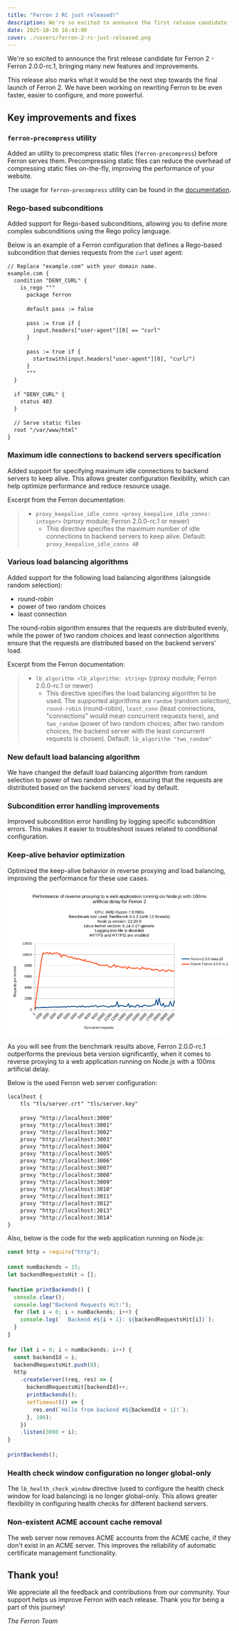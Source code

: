 ```yaml
---
title: "Ferron 2 RC just released!"
description: We're so excited to announce the first release candidate for Ferron 2 (Ferron 2.0.0-rc.1). This release brings many new features and improvements.
date: 2025-10-20 16:43:00
cover: ./covers/ferron-2-rc-just-released.png
---
```


We're so excited to announce the first release candidate for Ferron 2 - Ferron 2.0.0-rc.1, bringing many new features and improvements.

This release also marks what it would be the next step towards the final launch of Ferron 2. We have been working on rewriting Ferron to be even faster, easier to configure, and more powerful.

## Key improvements and fixes

### `ferron-precompress` utility

Added an utility to precompress static files (`ferron-precompress`) before Ferron serves them. Precompressing static files can reduce the overhead of compressing static files on-the-fly, improving the performance of your website.

The usage for `ferron-precompress` utility can be found in the [documentation](/docs/commands).

### Rego-based subconditions

Added support for Rego-based subconditions, allowing you to define more complex subconditions using the Rego policy language.

Below is an example of a Ferron configuration that defines a Rego-based subcondition that denies requests from the `curl` user agent:

```kdl
// Replace "example.com" with your domain name.
example.com {
  condition "DENY_CURL" {
    is_rego """
      package ferron

      default pass := false

      pass := true if {
        input.headers["user-agent"][0] == "curl"
      }

      pass := true if {
        startswith(input.headers["user-agent"][0], "curl/")
      }
      """
  }

  if "DENY_CURL" {
    status 403
  }

  // Serve static files
  root "/var/www/html"
}
```

### Maximum idle connections to backend servers specification

Added support for specifying maximum idle connections to backend servers to keep alive. This allows greater configuration flexibility, which can help optimize performance and reduce resource usage.

Excerpt from the Ferron documentation:

> - `proxy_keepalive_idle_conns <proxy_keepalive_idle_conns: integer>` (_rproxy_ module; Ferron 2.0.0-rc.1 or newer)
>   - This directive specifies the maximum number of idle connections to backend servers to keep alive. Default: `proxy_keepalive_idle_conns 48`

### Various load balancing algorithms

Added support for the following load balancing algorithms (alongside random selection):

- round-robin
- power of two random choices
- least connection

The round-robin algorithm ensures that the requests are distributed evenly, while the power of two random choices and least connection algorithms ensure that the requests are distributed based on the backend servers' load.

Excerpt from the Ferron documentation:

> - `lb_algorithm <lb_algorithm: string>` (_rproxy_ module; Ferron 2.0.0-rc.1 or newer)
>   - This directive specifies the load balancing algorithm to be used. The supported algorithms are `random` (random selection), `round-robin` (round-robin), `least_conn` (least connections, "connections" would mean concurrent requests here), and `two_random` (power of two random choices; after two random choices, the backend server with the least concurrent requests is chosen). Default: `lb_algorithm "two_random"`

### New default load balancing algorithm

We have changed the default load balancing algorithm from random selection to power of two random choices, ensuring that the requests are distributed based on the backend servers' load by default.

### Subcondition error handling improvements

Improved subcondition error handling by logging specific subcondition errors. This makes it easier to troubleshoot issues related to conditional configuration.

### Keep-alive behavior optimization

Optimized the keep-alive behavior in reverse proxying and load balancing, improving the performance for these use cases.

![Performance of reverse proxying to a web application running on Node.js with 100ms artificial delay for Ferron 2](img/benchmark-ferron-2-beta-vs-rc.png)

As you will see from the benchmark results above, Ferron 2.0.0-rc.1 outperforms the previous beta version significantly, when it comes to reverse proxying to a web application running on Node.js with a 100ms artificial delay.

Below is the used Ferron web server configuration:

```kdl
localhost {
    tls "tls/server.crt" "tls/server.key"

    proxy "http://localhost:3000"
    proxy "http://localhost:3001"
    proxy "http://localhost:3002"
    proxy "http://localhost:3003"
    proxy "http://localhost:3004"
    proxy "http://localhost:3005"
    proxy "http://localhost:3006"
    proxy "http://localhost:3007"
    proxy "http://localhost:3008"
    proxy "http://localhost:3009"
    proxy "http://localhost:3010"
    proxy "http://localhost:3011"
    proxy "http://localhost:3012"
    proxy "http://localhost:3013"
    proxy "http://localhost:3014"
}
```

Also, below is the code for the web application running on Node.js:

```javascript
const http = require("http");

const numBackends = 15;
let backendRequestsHit = [];

function printBackends() {
  console.clear();
  console.log("Backend Requests Hit:");
  for (let i = 0; i < numBackends; i++) {
    console.log(`  Backend #${i + 1}: ${backendRequestsHit[i]}`);
  }
}

for (let i = 0; i < numBackends; i++) {
  const backendId = i;
  backendRequestsHit.push(0);
  http
    .createServer((req, res) => {
      backendRequestsHit[backendId]++;
      printBackends();
      setTimeout(() => {
        res.end(`Hello from backend #${backendId + 1}!`);
      }, 100);
    })
    .listen(3000 + i);
}

printBackends();
```

### Health check window configuration no longer global-only

The `lb_health_check_window` directive (used to configure the health check window for load balancing) is no longer global-only. This allows greater flexibility in configuring health checks for different backend servers.

### Non-existent ACME account cache removal

The web server now removes ACME accounts from the ACME cache, if they don't exist in an ACME server. This improves the reliability of automatic certificate management functionality.

## Thank you!

We appreciate all the feedback and contributions from our community. Your support helps us improve Ferron with each release. Thank you for being a part of this journey!

_The Ferron Team_
